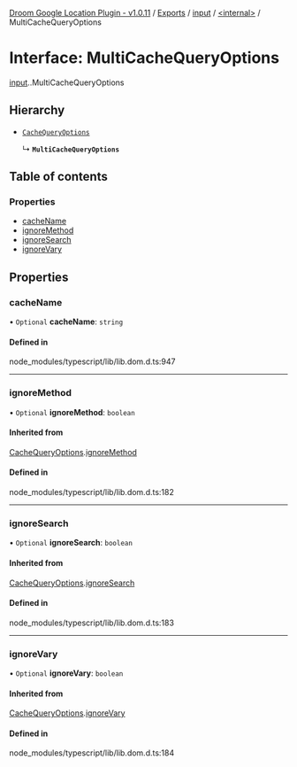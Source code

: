 [Droom Google Location Plugin - v1.0.11](../README.md) / [Exports](../modules.md) / [input](../modules/input.md) / [<internal\>](../modules/input._internal_.md) / MultiCacheQueryOptions

# Interface: MultiCacheQueryOptions

[input](../modules/input.md).[<internal>](../modules/input._internal_.md).MultiCacheQueryOptions

## Hierarchy

- [`CacheQueryOptions`](input._internal_.CacheQueryOptions.md)

  ↳ **`MultiCacheQueryOptions`**

## Table of contents

### Properties

- [cacheName](input._internal_.MultiCacheQueryOptions.md#cachename)
- [ignoreMethod](input._internal_.MultiCacheQueryOptions.md#ignoremethod)
- [ignoreSearch](input._internal_.MultiCacheQueryOptions.md#ignoresearch)
- [ignoreVary](input._internal_.MultiCacheQueryOptions.md#ignorevary)

## Properties

### cacheName

• `Optional` **cacheName**: `string`

#### Defined in

node_modules/typescript/lib/lib.dom.d.ts:947

___

### ignoreMethod

• `Optional` **ignoreMethod**: `boolean`

#### Inherited from

[CacheQueryOptions](input._internal_.CacheQueryOptions.md).[ignoreMethod](input._internal_.CacheQueryOptions.md#ignoremethod)

#### Defined in

node_modules/typescript/lib/lib.dom.d.ts:182

___

### ignoreSearch

• `Optional` **ignoreSearch**: `boolean`

#### Inherited from

[CacheQueryOptions](input._internal_.CacheQueryOptions.md).[ignoreSearch](input._internal_.CacheQueryOptions.md#ignoresearch)

#### Defined in

node_modules/typescript/lib/lib.dom.d.ts:183

___

### ignoreVary

• `Optional` **ignoreVary**: `boolean`

#### Inherited from

[CacheQueryOptions](input._internal_.CacheQueryOptions.md).[ignoreVary](input._internal_.CacheQueryOptions.md#ignorevary)

#### Defined in

node_modules/typescript/lib/lib.dom.d.ts:184
